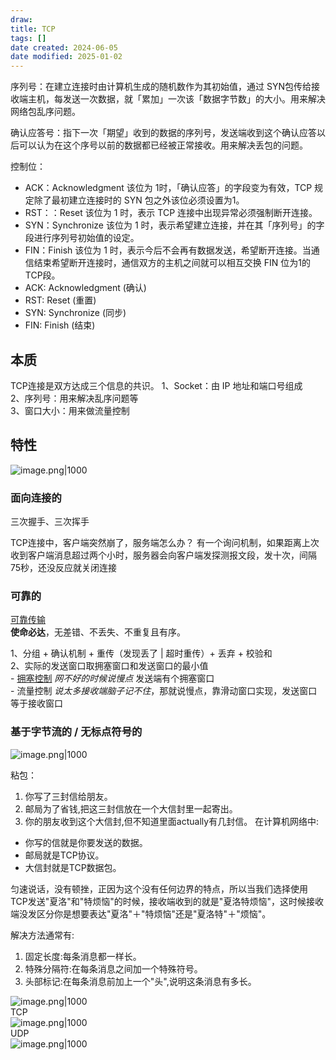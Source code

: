 ```yaml
---
draw:
title: TCP
tags: []
date created: 2024-06-05
date modified: 2025-01-02
---
```


序列号：在建立连接时由计算机生成的随机数作为其初始值，通过 SYN包传给接收端主机，每发送一次数据，就「累加」一次该「数据字节数」的大小。用来解决网络包乱序问题。

确认应答号：指下一次「期望」收到的数据的序列号，发送端收到这个确认应答以后可以认为在这个序号以前的数据都已经被正常接收。用来解决丢包的问题。

控制位：

- ACK：Acknowledgment 该位为 1时，「确认应答」的字段变为有效，TCP 规定除了最初建立连接时的 SYN 包之外该位必须设置为1。
- RST：：Reset 该位为 1 时，表示 TCP 连接中出现异常必须强制断开连接。
- SYN：Synchronize 该位为 1 时，表示希望建立连接，并在其「序列号」的字段进行序列号初始值的设定。
- FIN：Finish 该位为 1 时，表示今后不会再有数据发送，希望断开连接。当通信结束希望断开连接时，通信双方的主机之间就可以相互交换 FIN 位为1的TCP段。
- ACK: Acknowledgment (确认)
- RST: Reset (重置)
- SYN: Synchronize (同步)
- FIN: Finish (结束)

## 本质

TCP连接是双方达成三个信息的共识。
1、Socket：由 IP 地址和端⼝号组成  
2、序列号：⽤来解决乱序问题等  
3、窗⼝⼤⼩：⽤来做流量控制

## 特性

![image.png|1000](https://imagehosting4picgo.oss-cn-beijing.aliyuncs.com/imagehosting/fix-dir%2Fpicgo%2Fpicgo-clipboard-images%2F2024%2F09%2F21%2F18-07-27-77585d31bf89152811dccd757ea50d22-202409211807101-a218e9.png)

### 面向连接的

三次握手、三次挥手

TCP连接中，客户端突然崩了，服务端怎么办？
有一个询问机制，如果距离上次收到客户端消息超过两个小时，服务器会向客户端发探测报文段，发十次，间隔75秒，还没反应就关闭连接

### 可靠的

[可靠传输](可靠传输.md)  
**使命必达**，无差错、不丢失、不重复且有序。

1、分组 + 确认机制 + 重传（发现丢了 | 超时重传）+ 丢弃 + 校验和  
2、实际的发送窗口取拥塞窗口和发送窗口的最小值  
	- [拥塞控制](拥塞控制.md) *网不好的时候说慢点* 发送端有个拥塞窗口  
	- 流量控制 *说太多接收端脑子记不住*，那就说慢点，靠滑动窗口实现，发送窗口等于接收窗口

### 基于字节流的 / 无标点符号的

![image.png|1000](https://imagehosting4picgo.oss-cn-beijing.aliyuncs.com/imagehosting/fix-dir%2Fpicgo%2Fpicgo-clipboard-images%2F2024%2F09%2F21%2F18-08-37-909c9065f591e7c5809e7c8ac0e9d980-202409211808895-647087.png)

粘包：

1. 你写了三封信给朋友。
2. 邮局为了省钱,把这三封信放在一个大信封里一起寄出。
3. 你的朋友收到这个大信封,但不知道里面actually有几封信。
在计算机网络中:
- 你写的信就是你要发送的数据。
- 邮局就是TCP协议。
- 大信封就是TCP数据包。

匀速说话，没有顿挫，正因为这个没有任何边界的特点，所以当我们选择使用 TCP发送"夏洛"和"特烦恼"的时候，接收端收到的就是"夏洛特烦恼"，这时候接收端没发区分你是想要表达"夏洛"＋"特烦恼"还是"夏洛特"＋"烦恼"。

解决方法通常有:

1. 固定长度:每条消息都一样长。
2. 特殊分隔符:在每条消息之间加一个特殊符号。
3. 头部标记:在每条消息前加上一个"头",说明这条消息有多长。

![image.png|1000](https://imagehosting4picgo.oss-cn-beijing.aliyuncs.com/imagehosting/fix-dir%2Fpicgo%2Fpicgo-clipboard-images%2F2024%2F09%2F23%2F11-50-33-db39c931fae1dfc92061fb4cb67345d0-202409231150613-e38346.png)  
TCP  
![image.png|1000](https://imagehosting4picgo.oss-cn-beijing.aliyuncs.com/imagehosting/fix-dir%2Fpicgo%2Fpicgo-clipboard-images%2F2024%2F09%2F23%2F19-21-12-f4544ff73dbc03500d76aa8a298ae026-202409231921874-3e7688.png)  
UDP  
![image.png|1000](https://imagehosting4picgo.oss-cn-beijing.aliyuncs.com/imagehosting/fix-dir%2Fpicgo%2Fpicgo-clipboard-images%2F2024%2F09%2F23%2F19-22-28-078f6caf9c31fe593b5afbab70dab4ae-202409231922180-80c814.png)
